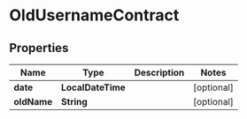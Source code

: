 

# OldUsernameContract


## Properties

| Name | Type | Description | Notes |
|------------ | ------------- | ------------- | -------------|
|**date** | **LocalDateTime** |  |  [optional] |
|**oldName** | **String** |  |  [optional] |



